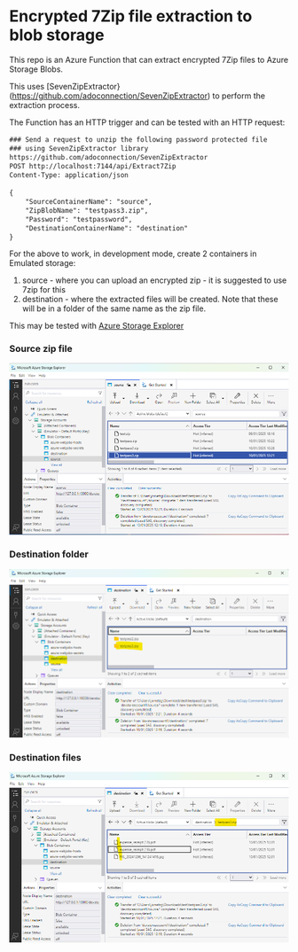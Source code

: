 # Encrypted 7Zip file extraction to blob storage
This repo is an Azure Function that can extract encrypted 7Zip files to Azure Storage Blobs.

This uses [SevenZipExtractor}(https://github.com/adoconnection/SevenZipExtractor) to perform the extraction process.

The Function has an HTTP trigger and can be tested with an HTTP request:

```
### Send a request to unzip the following password protected file
### using SevenZipExtractor library https://github.com/adoconnection/SevenZipExtractor
POST http://localhost:7144/api/Extract7Zip
Content-Type: application/json

{
    "SourceContainerName": "source",
    "ZipBlobName": "testpass3.zip",
    "Password": "testpassword",  
    "DestinationContainerName": "destination"
}
```

For the above to work, in development mode, create 2 containers in Emulated storage:
1. source - where you can upload an encrypted zip - it is suggested to use 7zip for this
2. destination - where the extracted files will be created. Note that these will be in a folder of the same name as the zip file.

This may be tested with [Azure Storage Explorer](https://azure.microsoft.com/en-us/products/storage/storage-explorer)

### Source zip file
![alt text](./images/azure-storage-exp-source.png "Source zip file")

### Destination folder
![alt text](./images/azure-storage-exp-dest.png "Destination folder")

### Destination files
![alt text](./images/azure-storage-exp-dest-detail.png "Extracted files")



